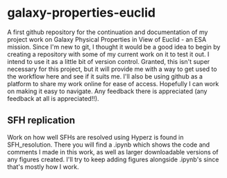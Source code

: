 # galaxy-properties-euclid
A first github repository for the continuation and documentation of my project work on Galaxy Physical Properties in View of Euclid - an ESA mission.
Since I'm new to git, I thought it would be a good idea to begin by creating a repository with some of my current work on it to test it out. I intend to use it as a little bit of version control. Granted, this isn't super necessary for this project, but it will provide me with a way to get used to the workflow here and see if it suits me.
I'll also be using github as a platform to share my work online for ease of access. Hopefully I can work on making it easy to navigate. Any feedback there is appreciated (any feedback at all is appreciated!!). 
## SFH replication
Work on how well SFHs are resolved using Hyperz is found in SFH_resolution. There you will find a .ipynb which shows the code and comments I made in this work, as well as larger downloadable versions of any figures created. I'll try to keep adding figures alongside .ipynb's since that's mostly how I work.
